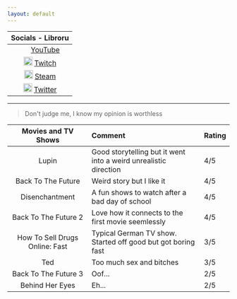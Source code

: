 ```yaml
---
layout: default
---
```



| Socials - Libroru  |
|:-------------:|
| <image src = "https://clipart.info/images/ccovers/1590430652red-youtube-logo-png-xl.png" width="20px" height="15px"></image>  [YouTube](https://www.youtube.com/channel/UCpNA4-mfV_bhbcjHBPluRpQ) |
| <image src = "http://assets.stickpng.com/images/580b57fcd9996e24bc43c540.png" width="20px" height="20px"></image>  [Twitch](https://www.twitch.tv/libroru) |
| <image src = "https://cdn.freebiesupply.com/images/large/2x/steam-logo-transparent.png" width="20px" height="20px"></image>  [Steam](https://steamcommunity.com/id/libroru/)|
| <image src = "http://assets.stickpng.com/thumbs/580b57fcd9996e24bc43c53e.png" width="20px" height="20px"></image>  [Twitter](https://twitter.com/AlexLibroru)|

---

> Don't judge me, I know my opinion is worthless

| Movies and TV Shows | Comment | Rating |
|:-------------:|:--------|:--------|
|Lupin| Good storytelling but it went into a weird unrealistic direction | 4/5 |
|Back To The Future| Weird story but I like it | 4/5 |
|Disenchantment| A fun shows to watch after a bad day of school | 4/5 |
|Back To The Future 2| Love how it connects to the first movie seemlessly | 4/5 |
|How To Sell Drugs Online: Fast| Typical German TV show. Started off good but got boring fast | 3/5 |
|Ted| Too much sex and bitches | 3/5 |
|Back To The Future 3| Oof... | 2/5 |
|Behind Her Eyes| Eh... | 2/5 |
